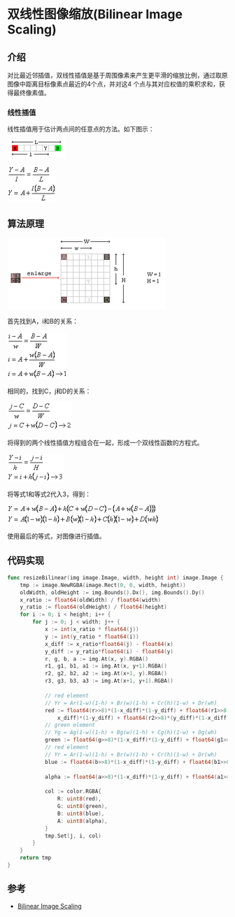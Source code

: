 # 双线性图像缩放(Bilinear Image Scaling)

## 介绍

对比最近邻插值，双线性插值是基于周围像素来产生更平滑的缩放比例，通过取原图像中距离目标像素点最近的4个点，并对这4
个点与其对应权值的乘积求和，获得最终像素值。

### 线性插值

线性插值用于估计两点间的任意点的方法。如下图示：

![linear](./img/linear.png)

![lieq](./img/lieq.gif)

## 算法原理

![放大图像引入“空白”](./img/enlarge.png)

首先找到A，i和B的关系：

![A，i和B的关系](./img/eq1.gif)

相同的，找到C，j和D的关系：

![C，j和D的关系](./img/eq2.gif)

将得到的两个线性插值方程组合在一起，形成一个双线性函数的方程式。

![双线性函数的方程式](./img/eq3.gif)

将等式1和等式2代入3，得到：

![代入求解](./img/bilineareq.gif)

使用最后的等式，对图像进行插值。

## 代码实现

```go
func resizeBilinear(img image.Image, width, height int) image.Image {
	tmp := image.NewRGBA(image.Rect(0, 0, width, height))
	oldWidth, oldHeight := img.Bounds().Dx(), img.Bounds().Dy()
	x_ratio := float64(oldWidth) / float64(width)
	y_ratio := float64(oldHeight) / float64(height)
	for i := 0; i < height; i++ {
		for j := 0; j < width; j++ {
			x := int(x_ratio * float64(j))
			y := int(y_ratio * float64(i))
			x_diff := x_ratio*float64(j) - float64(x)
			y_diff := y_ratio*float64(i) - float64(y)
			r, g, b, a := img.At(x, y).RGBA()
			r1, g1, b1, a1 := img.At(x, y+1).RGBA()
			r2, g2, b2, a2 := img.At(x+1, y).RGBA()
			r3, g3, b3, a3 := img.At(x+1, y+1).RGBA()
			
			// red element
			// Yr = Ar(1-w)(1-h) + Br(w)(1-h) + Cr(h)(1-w) + Dr(wh)
			red := float64(r>>8)*(1-x_diff)*(1-y_diff) + float64(r1>>8)*(
				x_diff)*(1-y_diff) + float64(r2>>8)*(y_diff)*(1-x_diff) + float64(r3>>8)*(x_diff*y_diff)
			// green element
			// Yg = Ag(1-w)(1-h) + Bg(w)(1-h) + Cg(h)(1-w) + Dg(wh)
			green := float64(g>>8)*(1-x_diff)*(1-y_diff) + float64(g1>>8)*(x_diff)*(1-y_diff) + float64(g2>>8)*(y_diff)*(1-x_diff) + float64(g3>>8)*(x_diff*y_diff)
			// red element
			// Yr = Ar(1-w)(1-h) + Br(w)(1-h) + Cr(h)(1-w) + Dr(wh)
			blue := float64(b>>8)*(1-x_diff)*(1-y_diff) + float64(b1>>8)*(x_diff)*(1-y_diff) + float64(b2>>8)*(y_diff)*(1-x_diff) + float64(b3>>8)*(x_diff*y_diff)

			alpha := float64(a>>8)*(1-x_diff)*(1-y_diff) + float64(a1>>8)*(x_diff)*(1-y_diff) + float64(a2>>8)*(y_diff)*(1-x_diff) + float64(a3>>8)*(x_diff*y_diff)

			col := color.RGBA{
				R: uint8(red),
				G: uint8(green),
				B: uint8(blue),
				A: uint8(alpha),
			}
			tmp.Set(j, i, col)
		}
	}
	return tmp
}
```

## 参考

- [Bilinear Image Scaling](http://tech-algorithm.com/articles/bilinear-image-scaling/)



